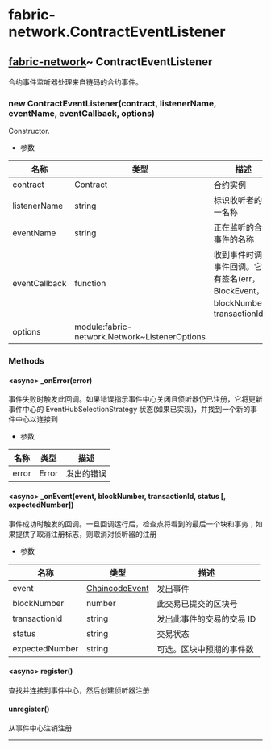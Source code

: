 # fabric-network.ContractEventListener

## [fabric-network](https://hyperledger.github.io/fabric-sdk-node/release-1.4/module-fabric-network.html)~ ContractEventListener

合约事件监听器处理来自链码的合约事件。

### new ContractEventListener(contract, listenerName, eventName, eventCallback, options)

Constructor.

- 参数

| 名称          | 类型                                          | 描述                                                                            |
| ------------- | --------------------------------------------- | ------------------------------------------------------------------------------- |
| contract      | Contract                                      | 合约实例                                                                        |
| listenerName  | string                                        | 标识收听者的唯一名称                                                            |
| eventName     | string                                        | 正在监听的合约事件的名称                                                        |
| eventCallback | function                                      | 收到事件时调用事件回调。它具有签名(err，BlockEvent，blockNumber，transactionId) |
| options       | module:fabric-network.Network~ListenerOptions |                                                                                 |

### Methods

#### &lt;async&gt; \_onError(error)

事件失败时触发此回调。如果错误指示事件中心关闭且侦听器仍已注册，它将更新事件中心的 EventHubSelectionStrategy 状态(如果已实现)，并找到一个新的事件中心以连接到

- 参数

| 名称  | 类型  | 描述       |
| ----- | ----- | ---------- |
| error | Error | 发出的错误 |

#### &lt;async&gt; \_onEvent(event, blockNumber, transactionId, status [, expectedNumber])

事件成功时触发的回调。一旦回调运行后，检查点将看到的最后一个块和事务；如果提供了取消注册标志，则取消对侦听器的注册

- 参数

| 名称           | 类型                                                                                                   | 描述                      |
| -------------- | ------------------------------------------------------------------------------------------------------ | ------------------------- |
| event          | [ChaincodeEvent](https://hyperledger.github.io/fabric-sdk-node/release-1.4/global.html#ChaincodeEvent) | 发出事件                  |
| blockNumber    | number                                                                                                 | 此交易已提交的区块号      |
| transactionId  | string                                                                                                 | 发出此事件的交易的交易 ID |
| status         | string                                                                                                 | 交易状态                  |
| expectedNumber | string                                                                                                 | 可选。区块中预期的事件数  |

#### &lt;async&gt; register()

查找并连接到事件中心，然后创建侦听器注册

#### unregister()

从事件中心注销注册

---
